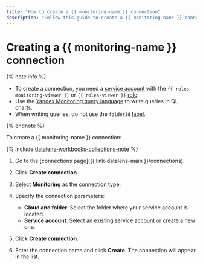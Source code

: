```yaml
---
title: "How to create a {{ monitoring-name }} connection"
description: "Follow this guide to create a {{ monitoring-name }} connection."
---
```


# Creating a {{ monitoring-name }} connection

{% note info %}

* To create a connection, you need a [service account](../../../iam/concepts/users/service-accounts.md) with the `{{ roles-monitoring-viewer }}` or `{{ roles-viewer }}` [role](../../../iam/operations/sa/assign-role-for-sa.md).
* Use the [Yandex Monitoring query language](../../../monitoring/concepts/querying.md) to write queries in QL charts.
* When writing queries, do not use the `folderId` [label](../../../monitoring/concepts/data-model.md#label).

{% endnote %}

To create a {{ monitoring-name }} connection:


{% include [datalens-workbooks-collections-note](../../../_includes/datalens/operations/datalens-workbooks-collections-note.md) %}


1. Go to the [connections page]({{ link-datalens-main }}/connections).
1. Click **Create connection**.
1. Select **Monitoring** as the connection type.
1. Specify the connection parameters:

   * **Cloud and folder**: Select the folder where your service account is located.
   * **Service account**: Select an existing service account or create a new one.

1. Click **Create connection**.
1. Enter the connection name and click **Create**. The connection will appear in the list.
